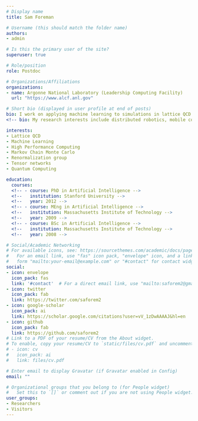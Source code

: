```yaml
---
# Display name
title: Sam Foreman

# Username (this should match the folder name)
authors:
- admin

# Is this the primary user of the site?
superuser: true

# Role/position
role: Postdoc

# Organizations/Affiliations
organizations:
- name: Argonne National Laboratory (Leadership Computing Facility)
  url: "https://www.alcf.anl.gov"

# Short bio (displayed in user profile at end of posts)
bio: I work on applying machine learning to simulations in lattice QCD.
<!-- bio: My research interests include distributed robotics, mobile computing and programmable matter. -->

interests:
- Lattice QCD
- Machine Learning
- High Performance Computing
- Markov Chain Monte Carlo
- Renormalization group
- Tensor networks
- Quantum Computing

education:
  courses:
  <!-- - course: PhD in Artificial Intelligence -->
  <!--   institution: Stanford University -->
  <!--   year: 2012 -->
  <!-- - course: MEng in Artificial Intelligence -->
  <!--   institution: Massachusetts Institute of Technology -->
  <!--   year: 2009 -->
  <!-- - course: BSc in Artificial Intelligence -->
  <!--   institution: Massachusetts Institute of Technology -->
  <!--   year: 2008 -->

# Social/Academic Networking
# For available icons, see: https://sourcethemes.com/academic/docs/page-builder/#icons
#   For an email link, use "fas" icon pack, "envelope" icon, and a link in the
#   form "mailto:your-email@example.com" or "#contact" for contact widget.
social:
- icon: envelope
  icon_pack: fas
  link: '#contact'  # For a direct email link, use "mailto:saforem2@gmail.com".
- icon: twitter
  icon_pack: fab
  link: https://twitter.com/saforem2
- icon: google-scholar
  icon_pack: ai
  link: https://scholar.google.com/citations?user=vV_1zDwAAAAJ&hl=en
- icon: github
  icon_pack: fab
  link: https://github.com/saforem2
# Link to a PDF of your resume/CV from the About widget.
# To enable, copy your resume/CV to `static/files/cv.pdf` and uncomment the lines below.
# - icon: cv
#   icon_pack: ai
#   link: files/cv.pdf

# Enter email to display Gravatar (if Gravatar enabled in Config)
email: ""

# Organizational groups that you belong to (for People widget)
#   Set this to `[]` or comment out if you are not using People widget.
user_groups:
- Researchers
- Visitors
---
```



<!-- Nelson Bighetti is a professor of artificial intelligence at the Stanford AI Lab. His research interests include distributed robotics, mobile computing and programmable matter. He leads the Robotic Neurobiology group, which develops self-reconfiguring robots, systems of self-organizing robots, and mobile sensor networks. -->

<!-- Lorem ipsum dolor sit amet, consectetur adipiscing elit. Sed neque elit, tristique placerat feugiat ac, facilisis vitae arcu. Proin eget egestas augue. Praesent ut sem nec arcu pellentesque aliquet. Duis dapibus diam vel metus tempus vulputate. -->
